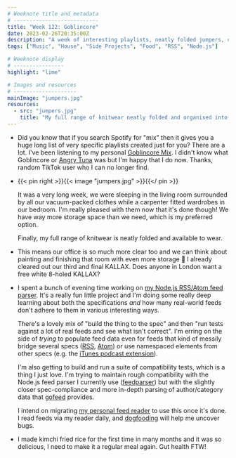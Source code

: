 ```yaml
---
# Weeknote title and metadata
# ---------------------------
title: "Week 122: Goblincore"
date: 2023-02-26T20:35:00Z
description: "A week of interesting playlists, neatly folded jumpers, carpenters, a refreshingly tidy house, evenings coding, reading technical specs, and delicious kimchi."
tags: ["Music", "House", "Side Projects", "Food", "RSS", "Node.js"]

# Weeknote display
# ----------------
highlight: "lime"

# Images and resources
# --------------------
mainImage: "jumpers.jpg"
resources:
  - src: "jumpers.jpg"
    title: "My full range of knitwear neatly folded and organised into cubby holes in a navy blue wardrobe"
---
```


  * Did you know that if you search Spotify for "mix" then it gives you a huge long list of very specific playlists created just for you? There are a lot. I've been listening to my personal [Goblincore Mix](https://open.spotify.com/playlist/37i9dQZF1EIhJY1EuDgoyf). I didn't know what Goblincore or [Angry Tuna](https://open.spotify.com/playlist/37i9dQZF1EIcPhil8OjV5P) was but I'm happy that I do now. Thanks, random TikTok user who I can no longer find.

  * {{< pin right >}}{{< image "jumpers.jpg" >}}{{</ pin >}}

    It was a very long week, we were sleeping in the living room surrounded by all our vacuum-packed clothes while a carpenter fitted wardrobes in our bedroom. I'm really pleased with them now that it's done though! We have way more storage space than we need, which is my preferred option.

    Finally, my full range of knitwear is neatly folded and available to wear.

  * This means our office is so much more clear too and we can think about painting and finishing that room with even more storage :eyes: I already cleared out our third and final KALLAX. Does anyone in London want a free white 8-holed KALLAX?

  * I spent a bunch of evening time working on [my Node.js RSS/Atom feed parser](https://github.com/rowanmanning/feed-parser#readme). It's a really fun little project and I'm doing some really deep learning about both the specifications _and_ how many real-world feeds don't adhere to them in various interesting ways.

    There's a lovely mix of "build the thing to the spec" and then "run tests against a lot of real feeds and see what isn't correct". I'm erring on the side of _trying_ to populate feed data even for feeds that kind of messily bridge several specs ([RSS](https://www.rssboard.org/rss-specification), [Atom](https://www.rfc-editor.org/rfc/rfc4287)) or use namespaced elements from other specs (e.g. the [iTunes podcast extension](https://podcasters.apple.com/support/823-podcast-requirements)).

    I'm also getting to build and run a suite of compatibility tests, which is a thing I just love. I'm trying to maintain rough compatibility with the Node.js feed parser I currently use ([feedparser](https://github.com/danmactough/node-feedparser#readme)) but with the slightly closer spec-compliance and more in-depth parsing of author/category data that [gofeed](https://github.com/mmcdole/gofeed#readme) provides.

    I intend on migrating [my personal feed reader](/posts/i-like-rss/) to use this once it's done. I read feeds via my reader daily, and [dogfooding](https://en.wikipedia.org/wiki/Eating_your_own_dog_food) will help me uncover bugs.

  * I made kimchi fried rice for the first time in many months and it was so delicious, I need to make it a regular meal again. Gut health FTW!
